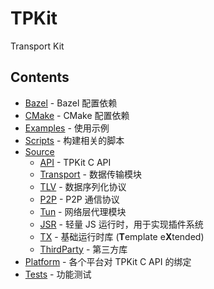 # TPKit

Transport Kit

## Contents

- [Bazel](./Bazel) - Bazel 配置依赖
- [CMake](./CMake) - CMake 配置依赖
- [Examples](./Examples) - 使用示例
- [Scripts](./Scripts) - 构建相关的脚本
- [Source](./Source)
  - [API](./Source/API) - TPKit C API
  - [Transport](./Source/Transport) - 数据传输模块
  - [TLV](./Source/TLV) - 数据序列化协议
  - [P2P](./Source/P2P) - P2P 通信协议
  - [Tun](./Source/Tun) - 网络层代理模块
  - [JSR](./Source/JSR) - 轻量 JS 运行时，用于实现插件系统
  - [TX](./Source/TX) - 基础运行时库  (**T**emplate e**X**tended)
  - [ThirdParty](./Source/ThirdParty) - 第三方库
- [Platform](./Source/Platform) - 各个平台对 TPKit C API 的绑定
- [Tests](./Tests) - 功能测试
